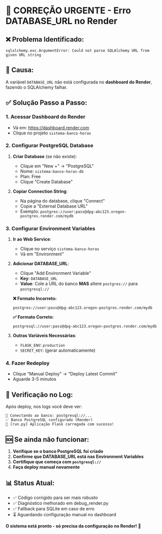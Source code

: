 # 🔧 CORREÇÃO URGENTE - Erro DATABASE_URL no Render

## ❌ Problema Identificado:
```
sqlalchemy.exc.ArgumentError: Could not parse SQLAlchemy URL from given URL string
```

## 🎯 Causa:
A variável `DATABASE_URL` não está configurada no **dashboard do Render**, fazendo o SQLAlchemy falhar.

## ✅ Solução Passo a Passo:

### 1. Acessar Dashboard do Render
- Vá em: https://dashboard.render.com
- Clique no projeto `sistema-banco-horas`

### 2. Configurar PostgreSQL Database
1. **Criar Database** (se não existe):
   - Clique em "New +" → "PostgreSQL"
   - Nome: `sistema-banco-horas-db`
   - Plan: Free
   - Clique "Create Database"

2. **Copiar Connection String**:
   - Na página do database, clique "Connect"
   - Copie a "External Database URL"
   - Exemplo: `postgres://user:pass@dpg-abc123.oregon-postgres.render.com/mydb`

### 3. Configurar Environment Variables
1. **Ir ao Web Service**:
   - Clique no serviço `sistema-banco-horas`
   - Vá em "Environment"

2. **Adicionar DATABASE_URL**:
   - Clique "Add Environment Variable"
   - **Key**: `DATABASE_URL`
   - **Value**: Cole a URL do banco **MAS** altere `postgres://` para `postgresql://`
   
   **❌ Formato Incorreto:**
   ```
   postgres://user:pass@dpg-abc123.oregon-postgres.render.com/mydb
   ```
   
   **✅ Formato Correto:**
   ```
   postgresql://user:pass@dpg-abc123.oregon-postgres.render.com/mydb
   ```

3. **Outras Variáveis Necessárias**:
   - `FLASK_ENV`: `production`
   - `SECRET_KEY`: (gerar automaticamente)

### 4. Fazer Redeploy
- Clique "Manual Deploy" → "Deploy Latest Commit"
- Aguarde 3-5 minutos

## 🧪 Verificação no Log:
Após deploy, nos logs você deve ver:
```
🔗 Conectando ao banco: postgresql://...
✅ Banco PostgreSQL configurado (Render)
🚀 [run.py] Aplicação Flask carregada com sucesso!
```

## 🆘 Se ainda não funcionar:
1. **Verifique se o banco PostgreSQL foi criado**
2. **Confirme que DATABASE_URL está nas Environment Variables**
3. **Certifique que começa com `postgresql://`**
4. **Faça deploy manual novamente**

## 📊 Status Atual:
- ✅ Código corrigido para ser mais robusto
- ✅ Diagnóstico melhorado em debug_render.py  
- ✅ Fallback para SQLite em caso de erro
- ⏳ Aguardando configuração manual no dashboard

**O sistema está pronto - só precisa da configuração no Render!** 🚀